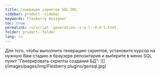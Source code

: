 ```yaml
---
title: Генерация скриптов SQL DDL 
sidebar: product--sidebar
keywords: Flexberry Designer
toc: true
permalink: ru/script--generation--s-q-l--d-d-l.html
folder: product--folder
lang: ru
---
```


Для того, чтобы выполнить генерацию скриптов, установите курсор на нужную Вам стадию в браузере репозитария и выберите в меню SQL пункт "Генерировать скрипты создания БД":
![](/images/pages/img/Flexberry plugins/gensql.jpg)